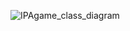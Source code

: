 ![IPAgame_class_diagram](https://user-images.githubusercontent.com/40118812/115353532-49920b00-a1c1-11eb-9a1d-351804f52707.png)
